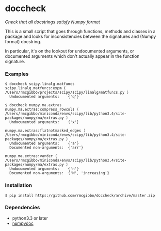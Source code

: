 # doccheck
*Check that all docstrings satisfy Numpy format*

This is a small script that goes through functions, methods and classes in a package and looks for
inconsistencies between the signatures and (Numpy format) docstring.

In particular, it's on the lookout for undocumented arguments, or documented arguments which don't actually
appear in the function signature.

### Examples
```
$ doccheck scipy.linalg.matfuncs
scipy.linalg.matfuncs:expm ( /Users/rmcgibbo/projects/scipy/scipy/linalg/matfuncs.py )
  Undocumented arguments:    {'q'}
``` 

```
$ doccheck numpy.ma.extras
numpy.ma.extras:compress_rowcols ( /Users/rmcgibbo/miniconda/envs/scipy/lib/python3.4/site-packages/numpy/ma/extras.py )
  Undocumented arguments:    {'x'}

numpy.ma.extras:flatnotmasked_edges ( /Users/rmcgibbo/miniconda/envs/scipy/lib/python3.4/site-packages/numpy/ma/extras.py )
  Undocumented arguments:    {'a'}
  Documented non-arguments:  {'arr'}

numpy.ma.extras:vander ( /Users/rmcgibbo/miniconda/envs/scipy/lib/python3.4/site-packages/numpy/ma/extras.py )
  Undocumented arguments:    {'n'}
  Documented non-arguments:  {'N', 'increasing'}
```

### Installation
```
$ pip install https://github.com/rmcgibbo/doccheck/archive/master.zip
```

### Dependencies
- python3.3 or later
- [numpydoc](https://github.com/numpy/numpydoc)

